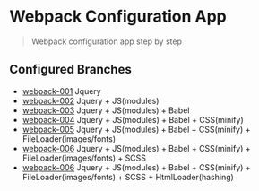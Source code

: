 # Webpack Configuration App
> Webpack configuration app step by step

## Configured Branches
- [webpack-001](https://github.com/dbulan/app-webpack/tree/001-jquery) Jquery
- [webpack-002](https://github.com/dbulan/app-webpack/tree/002-jquery-jsmodules) Jquery + JS(modules)
- [webpack-003](https://github.com/dbulan/app-webpack/tree/003-jquery-jsmodules-babel) Jquery + JS(modules) + Babel
- [webpack-004](https://github.com/dbulan/app-webpack/tree/004-jquery-jsmodules-babel-cssmin) Jquery + JS(modules) + Babel + CSS(minify)
- [webpack-005](https://github.com/dbulan/app-webpack/tree/005-jquery-jsmodules-babel-cssmin-fileloader) Jquery + JS(modules) + Babel + CSS(minify) + FileLoader(images/fonts)
- [webpack-006](https://github.com/dbulan/app-webpack/tree/006-jquery-jsmodules-babel-cssmin-fileloader-scss) Jquery + JS(modules) + Babel + CSS(minify) + FileLoader(images/fonts) + SCSS
- [webpack-006](https://github.com/dbulan/app-webpack/tree/007-jquery-jsmodules-babel-cssmin-fileloader-scss-htmlloader) Jquery + JS(modules) + Babel + CSS(minify) + FileLoader(images/fonts) + SCSS + HtmlLoader(hashing)